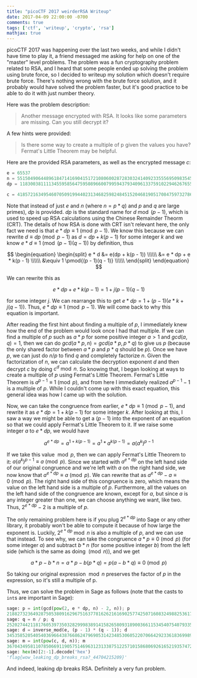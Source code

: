 ```yaml
---
title: "picoCTF 2017 weirderRSA Writeup"
date: 2017-04-09 22:00:00 -0700
comments: true
tags: ['ctf', 'writeup', 'crypto', 'rsa']
mathjax: true
---
```

picoCTF 2017 was happening over the last two weeks, and while I didn't have time to play it, a friend messaged me asking for help on one of the "master" level problems. The problem was a fun cryptography problem related to RSA, and I heard that some people ended up solving the problem using brute force, so I decided to writeup my solution which doesn't require brute force. There's nothing wrong with the brute force solution, and it probably would have solved the problem faster, but it's good practice to be able to do it with just number theory.

<!--more-->

Here was the problem description:
> Another message encrypted with RSA. It looks like some parameters are missing. Can you still decrypt it?


A few hints were provided:
> Is there some way to create a multiple of p given the values you have?
> Fermat's Little Theorem may be helpful.

Here are the provided RSA parameters, as well as the encrypted message $c$:
```python
e = 65537
n = 551504906448961847141690415172108060028728303241409233555695098354559944134593608349928135804830998592132110248539199471080424828431558863560289446722435352638365009233192053427739540819371609958014315243749107802424381558044339319969305152016580632977089138029197496120537936093909331580951370236220987003013
dp = 11830038111134559585647595089660079959437934096133759102294626765549623265660232459679672150751523484215314838435592395437758168739238085557609083462380613

c = 418572163495460705091994402313468259824845152046819051708475973278685439488218787721608798128772047429018094097494688211258770586158227367592079338748634678836934643602701977245535903228577069635940900201087759467891714571538138574420185845350371745237794514198783443249846917698316091319797744417823562800249
```

Note that instead of just $e$ and $n$ (where $n = p * q$) and $p$ and $q$ are large primes), $dp$ is provided. $dp$ is the standard name for $d \bmod (p - 1)$, which is used to speed up RSA calculations using the Chinese Remainder Theorm (CRT). The details of how RSA is done with CRT isn't relevant here, the only fact we need is that $e * dp \equiv 1 \pmod{p - 1}$. We know this because we can rewrite $d \equiv dp \pmod{p - 1}$ as $d = dp + k(p - 1)$ for some integer $k$ and we know $e * d \equiv 1 \pmod{(p - 1)(q - 1)}$ by definition, thus

$$
\begin{equation}
\begin{split}
e * d &= e(dp + k(p - 1)) \\\\\\
&= e * dp + e * k(p - 1) \\\\\\
&\equiv 1 \pmod{(p - 1)(q - 1)} \\\\\\
\end{split}
\end{equation}
$$

We can rewrite this as

$$e * dp + e * k(p - 1) = 1 + j(p - 1)(q - 1)$$

for some integer $j$. We can rearrange this to get $e * dp = 1 + (p - 1)(e * k + j(q - 1))$. Thus, $e * dp \equiv 1 \pmod{p - 1}$. We will come back to why this equation is important.

After reading the first hint about finding a multiple of $p$, I immediately knew how the end of the problem would look once I had that multiple. If we can find a multiple of $p$ such as $a * p$ for some positive integer $a > 1$ and $gcd(a, q) = 1$, then we can do $gcd(a * p, n) = gcd(a * p, p * q)$ to give us $p$ (because the only shared factor between $a * p$ and $p * q$ should be $p$). Once we have $p$, we can just do $n / p$ to find $q$ and completely factorize $n$. Given the factorization of $n$, we can calculate the decryption exponent $d$ and then decrypt $c$ by doing $c^d \bmod n$. So knowing that, I began looking at ways to create a multiple of $p$ using Fermat's Little Theorem. Fermat's Little Theorem is $a^{p - 1} \equiv 1 \pmod{p}$,  and from here I immediately realized $a^{p - 1} - 1$ is a multiple of $p$. While I couldn't come up with this exact equation, this general idea was how I came up with the solution.

Now, we can take the congruence from earlier, $e * dp \equiv 1 \pmod{p - 1}$, and rewrite it as $e * dp = 1 + k(p - 1)$ for some integer $k$. After looking at this, I saw a way we might be able to get a $(p - 1)$ into the exponent of an equation so that we could apply Fermat's Little Theorem to it. If we raise some integer $a$ to $e * dp$, we would have

$$a^{e * dp} = a^{1 + k(p - 1)} = a^1 * a^{k(p - 1)} = a(a^k)^{p - 1}$$

If we take this value $\bmod p$, then we can apply Fermat's Little Theorem to it: $a(a^k)^{p - 1} \equiv a \pmod{p}$. Since we started with $a^{e * dp}$ on the left hand side of our original congruence and we're left with $a$ on the right hand side,  we now know that $a^{e * dp} \equiv a \pmod{p}$. We can rewrite that as $a^{e * dp} - a \equiv 0 \pmod{p}$. The right hand side of this congruence is zero, which means the value on the left hand side is a multiple of $p$. Furthermore, all the values on the left hand side of the congruence are known, except for $a$, but since $a$ is any integer greater than one, we can choose anything we want, like two. Thus, $2^{e * dp} - 2$ is a multiple of $p$.

The only remaining problem here is if you plug $2^{e * dp}$ into Sage or any other library, it probably won't be able to compute it because of how large the exponent is. Luckily, $2^{e * dp} \bmod n$ is also a multiple of $p$, and we can use that instead. To see why, we can take the congruence $a * p \equiv 0 \pmod{p}$ (for some integer $a$) and subtract $b * n$ (for some positive integer $b$) from the left side (which is the same as doing $\pmod n$), and we get

$$a * p - b * n = a * p - b(p * q) = p(a - b * q) \equiv 0 \pmod p$$

So taking our original expression $\bmod n$ preserves the factor of $p$ in the expression, so it's still a multiple of p.

Thus, we can solve the problem in Sage as follows (note that the casts to `int`s are important in Sage):
```python
sage: p = int(gcd(pow(2, e * dp, n) - 2, n)); p
21882732364928750538091629675163778162621616902577425071608324988253617272412493782388559800841168348434069674472295196720416514385081750301694228136439127L
sage: q = n / p; q
25202744211817605397350328299983891415826580931890036611534540754079335081397262505214808536988764318124618606869256238502481259725033526700937302921554819
sage: d = inverse_mod(e, (p - 1) * (q - 1)); d
34535852054054036966438766862479690531423485306052207066429233618369989635295667617805286621954413815434184971237695876059539855286069206342240686777680920609564888947098210601853114202918429853613788197596527012265264741745540817155411813474104528185518260915438910819103674793733905258024133003488830258529
sage: m = int(pow(c, d, n)); m
3670434958110785066911905751469631231338751225710158680692616521935747246580686931770254296884504612059517L
sage: hex(m)[2:-1].decode('hex')
'flag{wow_leaking_dp_breaks_rsa?_44704215209}'
```

And indeed, leaking $dp$ breaks RSA. Definitely a very fun problem.
